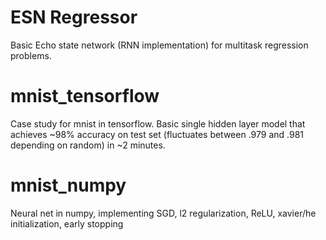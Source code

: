 # ESN Regressor
Basic Echo state network (RNN implementation) for multitask regression problems.

# mnist_tensorflow
Case study for mnist in tensorflow. Basic single hidden layer model that achieves ~98% accuracy on test set (fluctuates between .979 and .981 depending on random) in ~2 minutes.

# mnist_numpy
Neural net in numpy, implementing SGD, l2 regularization, ReLU, xavier/he initialization, early stopping
